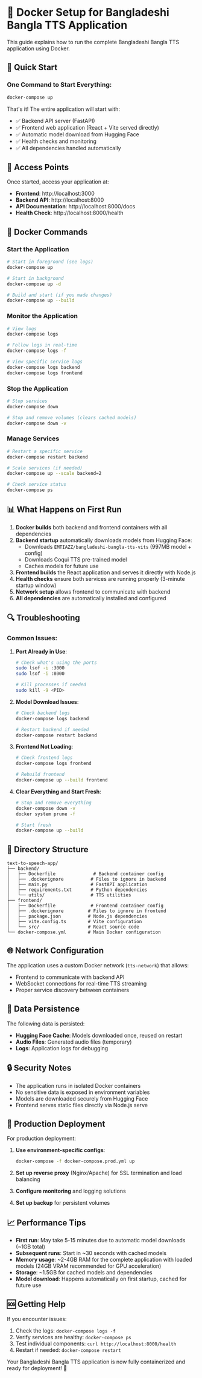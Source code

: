 # 🐳 Docker Setup for Bangladeshi Bangla TTS Application

This guide explains how to run the complete Bangladeshi Bangla TTS application using Docker.

## 🚀 Quick Start

### One Command to Start Everything:

```bash
docker-compose up
```

That's it! The entire application will start with:
- ✅ Backend API server (FastAPI)
- ✅ Frontend web application (React + Vite served directly)
- ✅ Automatic model download from Hugging Face
- ✅ Health checks and monitoring
- ✅ All dependencies handled automatically

## 📍 Access Points

Once started, access your application at:

- **Frontend**: http://localhost:3000
- **Backend API**: http://localhost:8000
- **API Documentation**: http://localhost:8000/docs
- **Health Check**: http://localhost:8000/health

## 🔧 Docker Commands

### Start the Application
```bash
# Start in foreground (see logs)
docker-compose up

# Start in background
docker-compose up -d

# Build and start (if you made changes)
docker-compose up --build
```

### Monitor the Application
```bash
# View logs
docker-compose logs

# Follow logs in real-time
docker-compose logs -f

# View specific service logs
docker-compose logs backend
docker-compose logs frontend
```

### Stop the Application
```bash
# Stop services
docker-compose down

# Stop and remove volumes (clears cached models)
docker-compose down -v
```

### Manage Services
```bash
# Restart a specific service
docker-compose restart backend

# Scale services (if needed)
docker-compose up --scale backend=2

# Check service status
docker-compose ps
```

## 📊 What Happens on First Run

1. **Docker builds** both backend and frontend containers with all dependencies
2. **Backend startup** automatically downloads models from Hugging Face:
   - Downloads `EMTIAZZ/bangladeshi-bangla-tts-vits` (997MB model + config)
   - Downloads Coqui TTS pre-trained model
   - Caches models for future use
3. **Frontend builds** the React application and serves it directly with Node.js
4. **Health checks** ensure both services are running properly (3-minute startup window)
5. **Network setup** allows frontend to communicate with backend
6. **All dependencies** are automatically installed and configured

## 🔍 Troubleshooting

### Common Issues:

1. **Port Already in Use**:
   ```bash
   # Check what's using the ports
   sudo lsof -i :3000
   sudo lsof -i :8000
   
   # Kill processes if needed
   sudo kill -9 <PID>
   ```

2. **Model Download Issues**:
   ```bash
   # Check backend logs
   docker-compose logs backend
   
   # Restart backend if needed
   docker-compose restart backend
   ```

3. **Frontend Not Loading**:
   ```bash
   # Check frontend logs
   docker-compose logs frontend
   
   # Rebuild frontend
   docker-compose up --build frontend
   ```

4. **Clear Everything and Start Fresh**:
   ```bash
   # Stop and remove everything
   docker-compose down -v
   docker system prune -f
   
   # Start fresh
   docker-compose up --build
   ```

## 📁 Directory Structure

```
text-to-speech-app/
├── backend/
│   ├── Dockerfile              # Backend container config
│   ├── .dockerignore          # Files to ignore in backend
│   ├── main.py                # FastAPI application
│   ├── requirements.txt       # Python dependencies
│   └── utils/                 # TTS utilities
├── frontend/
│   ├── Dockerfile             # Frontend container config
│   ├── .dockerignore         # Files to ignore in frontend
│   ├── package.json          # Node.js dependencies
│   ├── vite.config.ts        # Vite configuration
│   └── src/                  # React source code
└── docker-compose.yml        # Main Docker configuration
```

## 🌐 Network Configuration

The application uses a custom Docker network (`tts-network`) that allows:
- Frontend to communicate with backend API
- WebSocket connections for real-time TTS streaming
- Proper service discovery between containers

## 💾 Data Persistence

The following data is persisted:
- **Hugging Face Cache**: Models downloaded once, reused on restart
- **Audio Files**: Generated audio files (temporary)
- **Logs**: Application logs for debugging

## 🔒 Security Notes

- The application runs in isolated Docker containers
- No sensitive data is exposed in environment variables
- Models are downloaded securely from Hugging Face
- Frontend serves static files directly via Node.js serve

## 🚀 Production Deployment

For production deployment:

1. **Use environment-specific configs**:
   ```bash
   docker-compose -f docker-compose.prod.yml up
   ```

2. **Set up reverse proxy** (Nginx/Apache) for SSL termination and load balancing

3. **Configure monitoring** and logging solutions

4. **Set up backup** for persistent volumes

## 📈 Performance Tips

- **First run**: May take 5-15 minutes due to automatic model downloads (~1GB total)
- **Subsequent runs**: Start in ~30 seconds with cached models
- **Memory usage**: ~2-4GB RAM for the complete application with loaded models (24GB VRAM recommended for GPU acceleration)
- **Storage**: ~1.5GB for cached models and dependencies
- **Model download**: Happens automatically on first startup, cached for future use

## 🆘 Getting Help

If you encounter issues:

1. Check the logs: `docker-compose logs -f`
2. Verify services are healthy: `docker-compose ps`
3. Test individual components: `curl http://localhost:8000/health`
4. Restart if needed: `docker-compose restart`

Your Bangladeshi Bangla TTS application is now fully containerized and ready for deployment! 🎉
